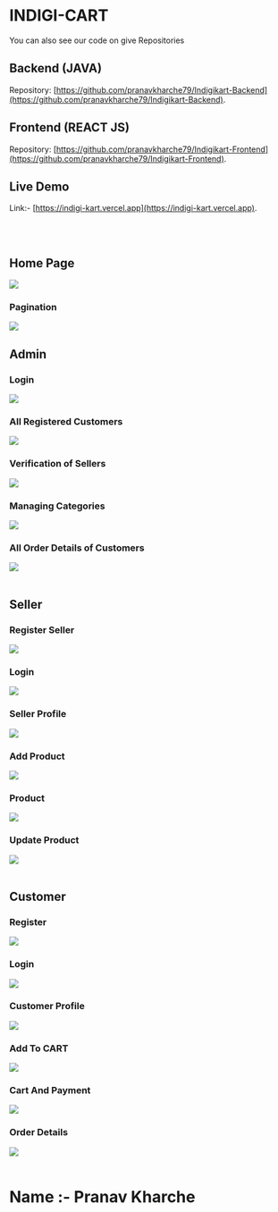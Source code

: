 # INDIGI-CART

You can also see our code on give Repositories 

## Backend (JAVA)

Repository: [https://github.com/pranavkharche79/Indigikart-Backend](https://github.com/pranavkharche79/Indigikart-Backend).

## Frontend (REACT JS)

Repository: [https://github.com/pranavkharche79/Indigikart-Frontend](https://github.com/pranavkharche79/Indigikart-Frontend).

## Live Demo

Link:- [https://indigi-kart.vercel.app](https://indigi-kart.vercel.app).

<br/>
<br/>

## Home Page
<img src="/Images/IndiGI-Kart.png"/>
<br/>

### Pagination
<img src="/Images/pagination.png"/>
<br/>

## Admin

### Login
<img src="/Images/Admin/loginadmin.png"/>
<br/>

### All Registered Customers
<img src="/Images/Admin/allcustomers.png"/>
<br/>

### Verification of Sellers
<img src="/Images/Admin/allsellers.png"/>
<br/>

### Managing Categories
<img src="/Images/Admin/categories.png"/>
<br/>

### All Order Details of Customers
<img src="/Images/Admin/allorderdetails.png"/>
<br/>
<br/>

## Seller

### Register Seller
<img src="/Images/Seller/regseller.png"/>
<br/>

### Login
<img src="/Images/Seller/loginseller.png"/>
<br/>

### Seller Profile
<img src="/Images/Seller/sellerprofile.png"/>
<br/>

### Add Product
<img src="/Images/Seller/addproduct.png"/>
<br/>

### Product
<img src="/Images/Seller/product.png"/>
<br/>

### Update Product
<img src="/Images/Seller/updateprod.png"/>
<br/>
<br/>

## Customer

### Register
<img src="/Images/Customer/regcust.png"/>
<br/>

### Login
<img src="/Images/Customer/logincust.png"/>
<br/>

### Customer Profile
<img src="/Images/Customer/custprofile.png"/>
<br/>

### Add To CART
<img src="/Images/Customer/addtocart.png"/>
<br/>

### Cart And Payment
<img src="/Images/Customer/cart.png"/>
<br/>

### Order Details
<img src="/Images/Customer/orderdetails.png"/>
<br/>
<br/>

# Name :- Pranav Kharche